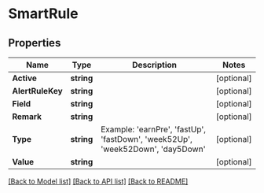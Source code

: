 # SmartRule

## Properties

Name | Type | Description | Notes
------------ | ------------- | ------------- | -------------
**Active** | **string** |  | [optional] 
**AlertRuleKey** | **string** |  | [optional] 
**Field** | **string** |  | [optional] 
**Remark** | **string** |  | [optional] 
**Type** | **string** | Example: &#39;earnPre&#39;, &#39;fastUp&#39;, &#39;fastDown&#39;, &#39;week52Up&#39;, &#39;week52Down&#39;, &#39;day5Down&#39; | [optional] 
**Value** | **string** |  | [optional] 

[[Back to Model list]](../README.md#documentation-for-models) [[Back to API list]](../README.md#documentation-for-api-endpoints) [[Back to README]](../README.md)


